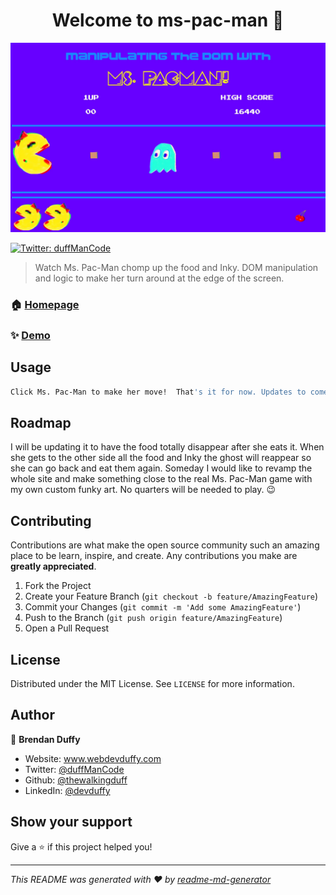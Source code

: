 <h1 align="center">Welcome to ms-pac-man 👋</h1>
  <a href="https://thewalkingduff.github.io/ms-pac-man/">
    <img src="images/ms-pacman.jpg" alt="Logo">
  </a>
<p>
  <a href="https://twitter.com/duffManCode" target="_blank">
    <img alt="Twitter: duffManCode" src="https://img.shields.io/twitter/follow/duffManCode.svg?style=social" />
  </a>
</p>

> Watch Ms. Pac-Man chomp up the food and Inky. DOM manipulation and logic to make her turn around at the edge of the screen.

### 🏠 [Homepage](https://thewalkingduff.github.io/ms-pac-man/)

### ✨ [Demo](https://thewalkingduff.github.io/ms-pac-man/)

## Usage

```sh
Click Ms. Pac-Man to make her move!  That's it for now. Updates to come!!
```

<!-- ROADMAP -->

## Roadmap

I will be updating it to have the food totally disappear after she eats it.  When she gets to the other side all the food and Inky the ghost will reappear so she can go back and eat them again.
Someday I would like to revamp the whole site and make something close to the real Ms. Pac-Man game with my own custom funky art.  No quarters will be needed to play. 😉

## Contributing

Contributions are what make the open source community such an amazing place to be learn, inspire, and create. Any contributions you make are **greatly appreciated**.

1. Fork the Project
2. Create your Feature Branch (`git checkout -b feature/AmazingFeature`)
3. Commit your Changes (`git commit -m 'Add some AmazingFeature'`)
4. Push to the Branch (`git push origin feature/AmazingFeature`)
5. Open a Pull Request

## License

Distributed under the MIT License. See `LICENSE` for more information.

## Author

👤 **Brendan Duffy**

* Website: www.webdevduffy.com
* Twitter: [@duffManCode](https://twitter.com/duffManCode)
* Github: [@thewalkingduff](https://github.com/thewalkingduff)
* LinkedIn: [@devduffy](https://linkedin.com/in/devduffy)

## Show your support

Give a ⭐️ if this project helped you!

***
_This README was generated with ❤️ by [readme-md-generator](https://github.com/kefranabg/readme-md-generator)_